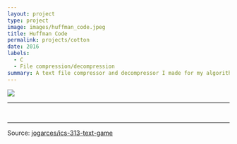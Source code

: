 ```yaml
---
layout: project
type: project
image: images/huffman_code.jpeg
title: Huffman Code
permalink: projects/cotton
date: 2016
labels:
  - C
  - File compression/decompression
summary: A text file compressor and decompressor I made for my algorithms (EE 367) class.
---
```


<img class="ui image" src="{{ site.baseurl }}/images/huffman_code.jpeg">



<hr>

<pre>

</pre>

<hr>

Source: <a href="https://github.com/cfrifel/Huffman_code"><i class="large github icon "></i>jogarces/ics-313-text-game</a>

